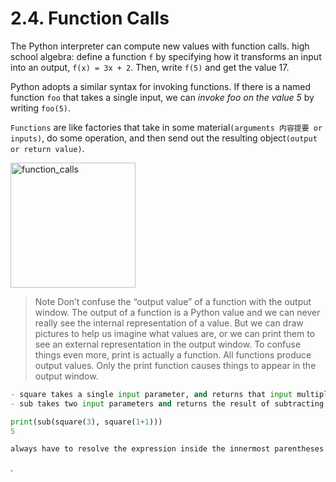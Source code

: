 # 2.4. Function Calls

The Python interpreter can compute new values with function calls.
high school algebra: define a function `f` by specifying how it transforms an input into an output, `f(x) = 3x + 2`. Then, write `f(5)` and get the value 17.

Python adopts a similar syntax for invoking functions.
If there is a named function `foo` that takes a single input, we can *invoke foo on the value 5* by writing `foo(5)`.


`Functions` are like factories that take in some material`(arguments 内容提要 or inputs)`, do some operation, and then send out the resulting object`(output or return value)`.

<img src="https://i.imgur.com/r8rCZwJ.gif" width="200" alt="function_calls">

> Note
Don’t confuse the “output value” of a function with the output window. The output of a function is a Python value and we can never really see the internal representation of a value. But we can draw pictures to help us imagine what values are, or we can print them to see an external representation in the output window.
To confuse things even more, print is actually a function. All functions produce output values. Only the print function causes things to appear in the output window.

```py
- square takes a single input parameter, and returns that input multiplied by itself. 
- sub takes two input parameters and returns the result of subtracting the second from the first.

print(sub(square(3), square(1+1)))
5

always have to resolve the expression inside the innermost parentheses first, in order to determine what input to provide when calling the functions.
```
































.
